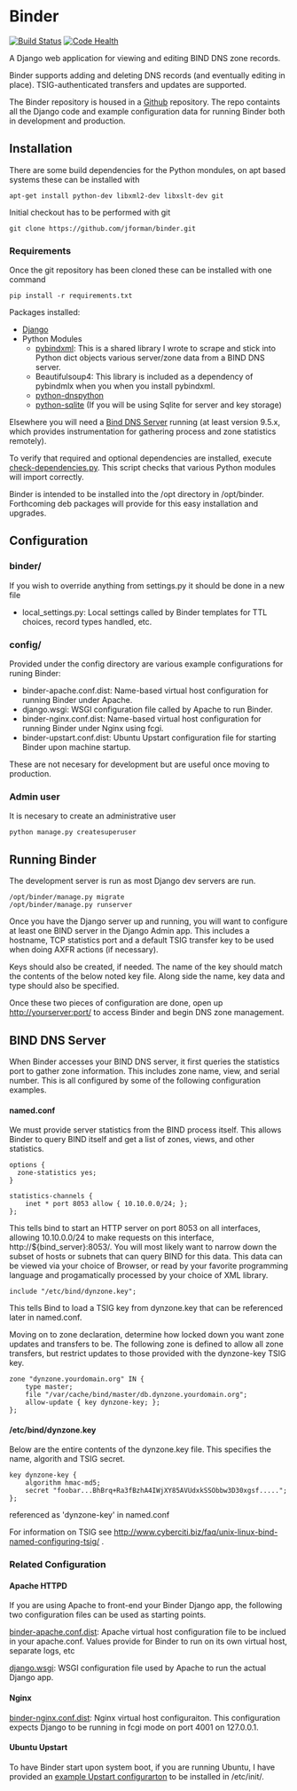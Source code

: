 # Binder #

[![Build Status](https://travis-ci.org/jforman/binder.svg?branch=master)](https://travis-ci.org/jforman/binder)
[![Code Health](https://landscape.io/github/jforman/binder/master/landscape.svg?style=flat)](https://landscape.io/github/jforman/binder/master)

A Django web application for viewing and editing BIND DNS zone records.

Binder supports adding and deleting DNS records (and eventually editing in place). TSIG-authenticated transfers and updates are supported.

The Binder repository is housed in a [Github](http://github.com/jforman/binder) repository. The repo containts all the Django code and example configuration data for running Binder both in development and production.

## Installation ##

There are some build dependencies for the Python mondules, on apt based systems these can be installed with

    apt-get install python-dev libxml2-dev libxslt-dev git

Initial checkout has to be performed with git

    git clone https://github.com/jforman/binder.git

### Requirements ###

Once the git repository has been cloned these can be installed with one command

    pip install -r requirements.txt

Packages installed:

* [Django](http://www.djangoproject.com)
* Python Modules
  * [pybindxml](https://pypi.python.org/pypi?name=pybindxml&:action=display): This is a shared library I wrote to scrape and stick into Python dict objects various server/zone data from a BIND DNS server.
  * Beautifulsoup4: This library is included as a dependency of pybindmlx when you  when you install pybindxml.
  * [python-dnspython](http://www.dnspython.org/)
  * [python-sqlite](http://docs.python.org/2/library/sqlite3.html) (If you will be using Sqlite for server and key storage)

Elsewhere you will need a [Bind DNS Server](http://www.isc.org/software/bind) running (at least version 9.5.x, which provides instrumentation for gathering process and zone statistics remotely).

To verify that required and optional dependencies are installed, execute [check-dependencies.py](https://github.com/jforman/binder/blob/master/check-dependencies.py). This script checks that various Python modules will import correctly.

Binder is intended to be installed into the /opt directory in /opt/binder. Forthcoming deb packages will provide for this easy installation and upgrades.

## Configuration ##

### binder/ ###

If you wish to override anything from settings.py it should be done in a new file

* local_settings.py: Local settings called by Binder templates for TTL choices, record types handled, etc.

### config/ ###

Provided under the config directory are various example configurations for runing Binder:

* binder-apache.conf.dist: Name-based virtual host configuration for running Binder under Apache.
* django.wsgi: WSGI configuration file called by Apache to run Binder.
* binder-nginx.conf.dist: Name-based virtual host configuration for running Binder under Nginx using fcgi.
* binder-upstart.conf.dist: Ubuntu Upstart configuration file for starting Binder upon machine startup.

These are not necesary for development but are useful once moving to production.

### Admin user ###

It is necesary to create an administrative user

    python manage.py createsuperuser

## Running Binder ##
The development server is run as most Django dev servers are run.

    /opt/binder/manage.py migrate
    /opt/binder/manage.py runserver

Once you have the Django server up and running, you will want to configure at least one BIND server in the Django Admin app. This includes a hostname, TCP statistics port and a default TSIG transfer key to be used when doing AXFR actions (if necessary).

Keys should also be created, if needed. The name of the key should match the contents of the below noted key file. Along side the name, key data and type should also be specified.

Once these two pieces of configuration are done, open up [http://yourserver:port/](http://yourserver:port) to access Binder and begin DNS zone management.

## BIND DNS Server ##

When Binder accesses your BIND DNS server, it first queries the statistics port to gather zone information. This includes zone name, view, and serial number. This is all configured by some of the following configuration examples.

#### named.conf ####

We must provide server statistics from the BIND process itself. This allows Binder to query BIND itself and get a list of zones, views, and other statistics.

    options {
      zone-statistics yes;
    }

    statistics-channels {
        inet * port 8053 allow { 10.10.0.0/24; };
    };

This tells bind to start an HTTP server on port 8053 on all interfaces, allowing 10.10.0.0/24 to make requests on this interface, http://${bind_server}:8053/. You will most likely want to narrow down the subset of hosts or subnets that can query BIND for this data. This data can be viewed via your choice of Browser, or read by your favorite programming language and progamatically processed by your choice of XML library.

    include "/etc/bind/dynzone.key";

This tells Bind to load a TSIG key from dynzone.key that can be referenced later in named.conf.

Moving on to zone declaration, determine how locked down you want zone updates and transfers to be. The following zone is defined to allow all zone transfers, but restrict updates to those provided with the dynzone-key TSIG key.

    zone "dynzone.yourdomain.org" IN {
        type master;
        file "/var/cache/bind/master/db.dynzone.yourdomain.org";
        allow-update { key dynzone-key; };
    };

#### /etc/bind/dynzone.key ####

Below are the entire contents of the dynzone.key file. This specifies the name, algorith and TSIG secret.

    key dynzone-key {
        algorithm hmac-md5;
        secret "foobar...BhBrq+Ra3fBzhA4IWjXY85AVUdxkSSObbw3D30xgsf.....";
    };

referenced as 'dynzone-key' in named.conf

For information on TSIG see http://www.cyberciti.biz/faq/unix-linux-bind-named-configuring-tsig/ .

### Related Configuration ###

#### Apache HTTPD ####

If you are using Apache to front-end your Binder Django app, the following two configuration files can be used as starting points.

[binder-apache.conf.dist](https://github.com/jforman/binder/blob/master/config/binder-apache.conf.dist): Apache virtual host configuration file to be inclued in your apache.conf. Values provide for Binder to run on its own virtual host, separate logs, etc

[django.wsgi](https://github.com/jforman/binder/blob/master/config/django.wsgi): WSGI configuration file used by Apache to run the actual Django app.

#### Nginx ####

[binder-nginx.conf.dist](https://github.com/jforman/binder/blob/master/config/binder-nginx.conf.dist): Nginx virtual host configuraiton. This configuration expects Django to be running in fcgi mode on port 4001 on 127.0.0.1.

#### Ubuntu Upstart ####

To have Binder start upon system boot, if you are running Ubuntu, I have provided an [example Upstart configurarton](https://github.com/jforman/binder/blob/master/config/binder-upstart.conf.dist) to be installed in /etc/init/.
